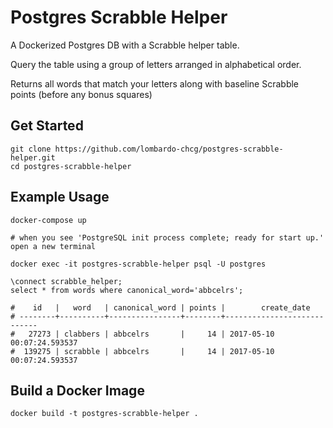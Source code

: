 # Postgres Scrabble Helper

A Dockerized Postgres DB with a Scrabble helper table.

Query the table using a group of letters arranged in alphabetical order.

Returns all words that match your letters along with baseline Scrabble points (before any bonus squares)

## Get Started
```
git clone https://github.com/lombardo-chcg/postgres-scrabble-helper.git
cd postgres-scrabble-helper
```

## Example Usage
```
docker-compose up

# when you see 'PostgreSQL init process complete; ready for start up.' open a new terminal

docker exec -it postgres-scrabble-helper psql -U postgres

\connect scrabble_helper;
select * from words where canonical_word='abbcelrs';

#    id   |   word   | canonical_word | points |        create_date   
# --------+----------+----------------+--------+----------------------------
#   27273 | clabbers | abbcelrs       |     14 | 2017-05-10 00:07:24.593537
#  139275 | scrabble | abbcelrs       |     14 | 2017-05-10 00:07:24.593537
```

## Build a Docker Image
```
docker build -t postgres-scrabble-helper .
```
